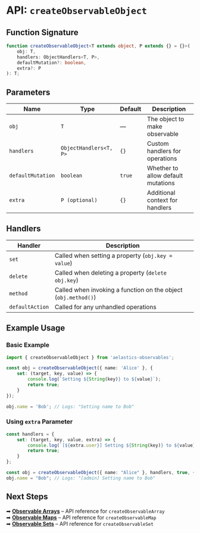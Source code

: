 # API: `createObservableObject`

## Function Signature

```typescript
function createObservableObject<T extends object, P extends {} = {}>(
    obj: T,
    handlers: ObjectHandlers<T, P>,
    defaultMutation?: boolean,
    extra?: P
): T;
```

## Parameters

| Name             | Type                     | Default | Description |
|-----------------|-------------------------|---------|-------------|
| `obj`           | `T`                       | —       | The object to make observable |
| `handlers`      | `ObjectHandlers<T, P>`    | `{}`    | Custom handlers for operations |
| `defaultMutation` | `boolean`              | `true`  | Whether to allow default mutations |
| `extra`         | `P (optional)`           | `{}`    | Additional context for handlers |

## Handlers

| Handler          | Description |
|-----------------|------------|
| `set`          | Called when setting a property (`obj.key = value`) |
| `delete`       | Called when deleting a property (`delete obj.key`) |
| `method`       | Called when invoking a function on the object (`obj.method()`) |
| `defaultAction` | Called for any unhandled operations |

## Example Usage

### Basic Example

```typescript
import { createObservableObject } from 'aelastics-observables';

const obj = createObservableObject({ name: 'Alice' }, {
    set: (target, key, value) => {
        console.log(`Setting ${String(key)} to ${value}`);
        return true;
    }
});

obj.name = 'Bob'; // Logs: "Setting name to Bob"
```

### Using `extra` Parameter

```typescript
const handlers = {
    set: (target, key, value, extra) => {
        console.log(`[${extra.user}] Setting ${String(key)} to ${value}`);
        return true;
    }
};

const obj = createObservableObject({ name: "Alice" }, handlers, true, { user: "admin" });
obj.name = "Bob"; // Logs: "[admin] Setting name to Bob"
```

## Next Steps

➡ **[Observable Arrays](./api-observable-array.md)** – API reference for `createObservableArray`  
➡ **[Observable Maps](./api-observable-map.md)** – API reference for `createObservableMap`  
➡ **[Observable Sets](./api-observable-set.md)** – API reference for `createObservableSet`  
